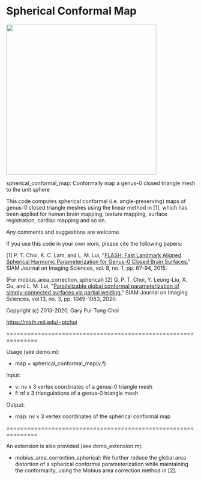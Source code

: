 # Spherical Conformal Map

<img src = "https://github.com/garyptchoi/spherical-conformal-map/blob/master/cover.jpg" height="400" />

spherical_conformal_map: Conformally map a genus-0 closed triangle mesh to the unit sphere

This code computes spherical conformal (i.e. angle-preserving) maps of genus-0 closed triangle meshes using the linear method in [1], which has been applied for human brain mapping, texture mapping, surface registration, cardiac mapping and so on.

Any comments and suggestions are welcome. 

If you use this code in your own work, please cite the following papers:

[1] P. T. Choi, K. C. Lam, and L. M. Lui, 
    "[FLASH: Fast Landmark Aligned Spherical Harmonic Parameterization for Genus-0 Closed Brain Surfaces.](https://doi.org/10.1137/130950008)"
    SIAM Journal on Imaging Sciences, vol. 8, no. 1, pp. 67-94, 2015.

(For mobius_area_correction_spherical)
[2] G. P. T. Choi, Y. Leung-Liu, X. Gu, and L. M. Lui, 
    "[Parallelizable global conformal parameterization of simply-connected surfaces via partial welding.](https://doi.org/10.1137/19M125337X)"
    SIAM Journal on Imaging Sciences, vol.13, no. 3, pp. 1049-1083, 2020.

Copyright (c) 2013-2020, Gary Pui-Tung Choi

https://math.mit.edu/~ptchoi

===============================================================

Usage (see demo.m):
* map = spherical_conformal_map(v,f)

Input:
* v: nv x 3 vertex coordinates of a genus-0 triangle mesh
* f: nf x 3 triangulations of a genus-0 triangle mesh

Output:
* map: nv x 3 vertex coordinates of the spherical conformal map

===============================================================

An extension is also provided (see demo_extension.m):
* mobius_area_correction_spherical:
We further reduce the global area distortion of a spherical conformal parameterization while maintaining the conformality, using the Mobius area correction method in [2]. 

